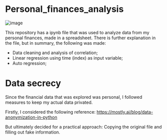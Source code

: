 # Personal_finances_analysis

![image](https://github.com/user-attachments/assets/bfced001-e6a7-4590-8ebf-f5d094bb0c15)

This repository has a ipynb file that was used to analyze data from my personal finances, made in a spreadsheet. 
There is further explanation in the file, but in summary, the following was made:
* Data cleaning and analysis of correlation;
* Linear regression using time (index) as input variable;
* Auto regression;

# Data secrecy

Since the financial data that was explored was personal, I followed measures to keep my actual data privated.

Firstly, I considered the following reference: https://mostly.ai/blog/data-anonymization-in-python

But ultimately decided for a practical approach: Copying the original file and filling out fake information. 

